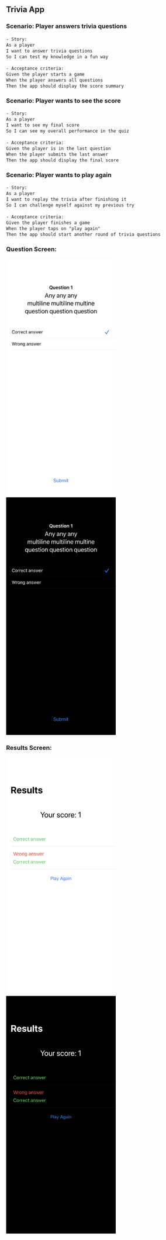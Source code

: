 ## Trivia App

### Scenario: Player answers trivia questions
```
- Story:
As a player
I want to answer trivia questions
So I can test my knowledge in a fun way

- Acceptance criteria:
Given the player starts a game
When the player answers all questions
Then the app should display the score summary
```

### Scenario: Player wants to see the score
```
- Story:
As a player
I want to see my final score
So I can see my overall performance in the quiz

- Acceptance criteria:
Given the player is in the last question
When the player submits the last answer
Then the app should display the final score
```

### Scenario: Player wants to play again
```
- Story:
As a player
I want to replay the trivia after finishing it
So I can challenge myself against my previous try

- Acceptance criteria:
Given the player finishes a game
When the player taps on "play again"
Then the app should start another round of trivia questions
```

### Question Screen:

<p>
  <img src="./TriviaApp/TriviaAppSnapshotTests/snapshots/ANSWER_SELECTED_light.png" width="300" />
  <img src="./TriviaApp/TriviaAppSnapshotTests/snapshots/ANSWER_SELECTED_dark.png" width="300" />
</p>

### Results Screen:

<p>
  <img src="./TriviaApp/TriviaAppSnapshotTests/snapshots/RESULTS_light.png" width="300" />
  <img src="./TriviaApp/TriviaAppSnapshotTests/snapshots/RESULTS_dark.png" width="300" />
</p>
